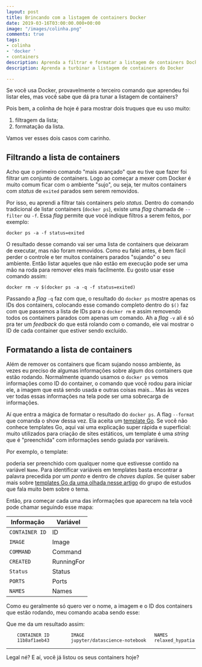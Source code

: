 ```yaml
---
layout: post
title: Brincando com a listagem de containers Docker
date: 2019-03-16T03:00:00.000+00:00
image: "/images/colinha.png"
comments: true
tags:
- colinha
- 'docker '
- containers
description: Aprenda a filtrar e formatar a listagem de containers Docker
description: Aprenda a turbinar a listagem de containers do Docker

---
```

Se você usa Docker, provavelmente o terceiro comando que aprendeu foi listar eles, mas você sabe que dá pra tunar a listagem de containers?

Pois bem, a colinha de hoje é para mostrar dois truques que eu uso muito:

1. filtragem da lista;
2. formatação da lista.

Vamos ver esses dois casos com carinho.

## Filtrando a lista de containers

Acho que o primeiro comando "mais avançado" que eu tive que fazer foi filtrar um conjunto de containers. Logo ao começar a mexer com Docker é muito comum ficar com o ambiente "sujo", ou seja, ter muitos containers com _status_ de `exited` parados sem serem removidos.

Por isso, eu aprendi a filtrar tais containers pelo _status_. Dentro do comando tradicional de listar containers (`docker ps`), existe uma _flag_ chamada de `--filter` ou `-f`. Essa _flag_ permite que você indique filtros a serem feitos, por exemplo:

    docker ps -a -f status=exited

O resultado desse comando vai ser uma lista de containers que deixaram de executar, mas não foram removidos. Como eu falei antes, é bem fácil perder o controle e ter muitos containers parados "sujando" o seu ambiente. Então listar aqueles que não estão em execução pode ser uma mão na roda para remover eles mais facilmente. Eu gosto usar esse comando assim:

    docker rm -v $(docker ps -a -q -f status=exited)

Passando a _flag_ `-q` faz com que, o resultado do `docker ps` mostre apenas os IDs dos containers, colocando esse comando completo dentro do `$()` faz com que passemos a lista de IDs para o `docker rm` e assim removendo todos os containers parados com apenas um comando. Ah a _flag_ `-v` ali é só pra ter um _feedback_ do que está rolando com o comando, ele vai mostrar o ID de cada container que estiver sendo excluído.

## Formatando a lista de containers

Além de remover os containers que ficam sujando nosso ambiente, às vezes eu preciso de algumas informações sobre algum dos containers que estão rodando. Normalmente quando usamos o `docker ps` vemos informações como ID do container, o comando que você rodou para iniciar ele, a imagem que está sendo usada e outras coisas mais... Mas às vezes ver todas essas informações na tela pode ser uma sobrecarga de informações.

Aí que entra a mágica de formatar o resultado do `docker ps`. A flag `--format` que comanda o show dessa vez. Ela aceita um [template Go](https://golang.org/pkg/text/template/). Se você não conhece templates Go, aqui vai uma explicação super rápida e superficial: muito utilizados para criação de sites estáticos, um template é uma _string_ que é "preenchida" com informações sendo guiada por variáveis.

Por exemplo, o template:

<script src="https://gist.github.com/jtemporal/ba346fb6a05b6b5badb07a5928240d1c.js"></script>

poderia ser preenchido com qualquer nome que estivesse contido na variável `Name`. Para identificar variáveis em templates basta encontrar a palavra precedida por um _ponto_ e dentro de _chaves duplas_. Se quiser saber mais sobre [templates Go da uma olhada nesse artigo](https://gopher.pro.br/post/http-uso-de-templates/) do grupo de estudos que fala muito bem sobre o tema.

Então, pra começar cada uma das informações que aparecem na tela você pode chamar seguindo esse mapa:

|    Informação    |  Variável  |
|------------------|------------|
|  `CONTAINER ID`  |      ID    |
|     `IMAGE`      |    Image   |
|    `COMMAND`     |   Command  |
|    `CREATED`     | RunningFor |
|    `Status`      |   Status   |
|     `PORTS`      |   Ports    |
|     `NAMES`      |   Names    |

Como eu geralmente só quero ver o nome, a imagem e o ID dos containers que estão rodando, meu comando acaba sendo esse:

<script src="https://gist.github.com/jtemporal/6ba7e2a2ac369738bb8278ad58993161.js"></script>

Que me da um resultado assim:

        CONTAINER ID        IMAGE                          NAMES
        11b8af1aeb43        jupyter/datascience-notebook   relaxed_hypatia

***

Legal né? E aí, você já listou os seus containers hoje?

